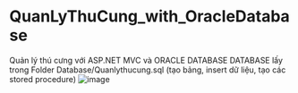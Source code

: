 # QuanLyThuCung_with_OracleDatabase
Quản lý thú cưng với ASP.NET MVC và ORACLE DATABASE
DATABASE lấy trong Folder Database/Quanlythucung.sql (tạo bảng, insert dữ liệu, tạo các stored procedure)
![image](https://github.com/user-attachments/assets/cd1c30e0-e15a-4cf7-995b-6b55b5fac2a5)
